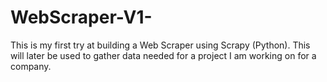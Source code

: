 # WebScraper-V1-
This is my first try at building a Web Scraper using Scrapy (Python). This will later be used to gather data needed for a project I am working on for a company. 
